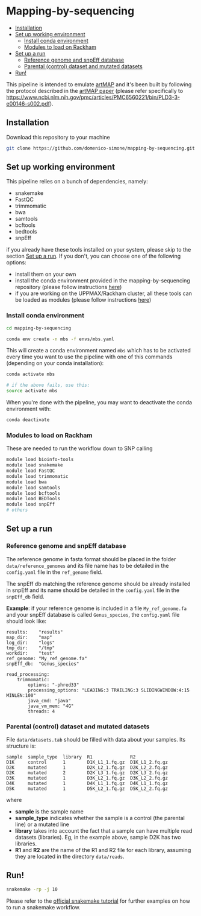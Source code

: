 # Mapping-by-sequencing

<!-- TOC START min:2 max:5 link:true asterisk:false update:true -->
- [Installation](#installation)
- [Set up working environment](#set-up-working-environment)
    - [Install conda environment](#install-conda-environment)
    - [Modules to load on Rackham](#modules-to-load-on-rackham)
- [Set up a run](#set-up-a-run)
    - [Reference genome and snpEff database](#reference-genome-and-snpeff-database)
    - [Parental (control) dataset and mutated datasets](#parental-control-dataset-and-mutated-datasets)
- [Run!](#run)
<!-- TOC END -->

This pipeline is intended to emulate [artMAP](https://github.com/RihaLab/artMAP) and it's been built by following the protocol described in the [artMAP paper](https://www.ncbi.nlm.nih.gov/pmc/articles/PMC6560221/) (please refer specifically to https://www.ncbi.nlm.nih.gov/pmc/articles/PMC6560221/bin/PLD3-3-e00146-s002.pdf).

## Installation

Download this repository to your machine

```bash
git clone https://github.com/domenico-simone/mapping-by-sequencing.git 
```

## Set up working environment

This pipeline relies on a bunch of dependencies, namely:

- snakemake
- FastQC
- trimmomatic
- bwa
- samtools
- bcftools
- bedtools
- snpEff

if you already have these tools installed on your system, please skip to the section [Set up a run](#set-up-a-run). If you don't, you can choose one of the following options:

- install them on your own
- install the conda environment provided in the mapping-by-sequencing repository (please follow instructions [here](#install-conda-environment))
- if you are working on the UPPMAX/Rackham cluster, all these tools can be loaded as modules (please follow instructions [here](#modules-to-load-on-rackham))

### Install conda environment

```bash
cd mapping-by-sequencing

conda env create -n mbs -f envs/mbs.yaml
```

This will create a conda environment named `mbs` which has to be activated every time you want to use the pipeline with one of this commands (depending on your conda installation):

```bash
conda activate mbs

# if the above fails, use this:
source activate mbs
```

When you're done with the pipeline, you may want to deactivate the conda environment with:

```bash
conda deactivate
```

### Modules to load on Rackham

These are needed to run the workflow down to SNP calling

```bash
module load bioinfo-tools
module load snakemake
module load FastQC
module load trimmomatic
module load bwa
module load samtools
module load bcftools
module load BEDTools
module load snpEff
# others
```

## Set up a run

### Reference genome and snpEff database

The reference genome in fasta format should be placed in the folder `data/reference_genomes` and its file name has to be detailed in the `config.yaml` file in the `ref_genome` field.  

The snpEff db matching the reference genome should be already installed in snpEff and its name should be detailed in the `config.yaml` file in the `snpEff_db` field.

**Example**: if your reference genome is included in a file `My_ref_genome.fa` and your snpEff database is called `Genus_species`, the `config.yaml` file should look like:

```
results:    "results"
map_dir:    "map"
log_dir:    "logs"
tmp_dir:    "/tmp"
workdir:    "test"
ref_genome: "My_ref_genome.fa"
snpEff_db:  "Genus_species"

read_processing:
    trimmomatic:
        options: "-phred33"
        processing_options: "LEADING:3 TRAILING:3 SLIDINGWINDOW:4:15 MINLEN:100"
        java_cmd: "java"
        java_vm_mem: "4G"
        threads: 4
```

### Parental (control) dataset and mutated datasets

File `data/datasets.tab` should be filled with data about your samples. Its structure is:

```
sample  sample_type  library  R1              R2
D1K     control      1        D1K_L1_1.fq.gz  D1K_L1_2.fq.gz
D2K     mutated      1        D2K_L2_1.fq.gz  D2K_L2_2.fq.gz
D2K     mutated      2        D2K_L3_1.fq.gz  D2K_L3_2.fq.gz
D3K     mutated      1        D3K_L2_1.fq.gz  D3K_L2_2.fq.gz
D4K     mutated      1        D4K_L1_1.fq.gz  D4K_L1_1.fq.gz
D5K     mutated      1        D5K_L2_1.fq.gz  D5K_L2_2.fq.gz
```

where

- **sample** is the sample name
- **sample_type** indicates whether the sample is a control (the parental line) or a mutated line
- **library** takes into account the fact that a sample can have multiple read datasets (libraries). Eg, in the example above, sample D2K has two libraries.
- **R1** and **R2** are the name of the R1 and R2 file for each library, assuming they are located in the directory `data/reads`.

## Run!

```bash
snakemake -rp -j 10
```

Please refer to the [official snakemake tutorial](https://snakemake.readthedocs.io/en/stable/executing/cli.html) for further examples on how to run a snakemake workflow.
